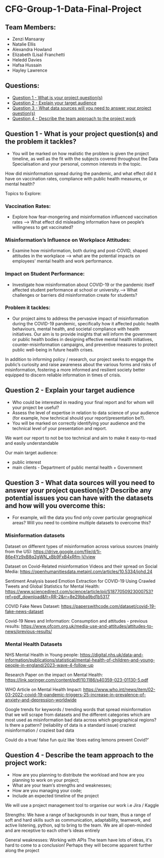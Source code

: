# CFG-Group-1-Data-Final-Project

## Team Members:
- Zenzi Mansaray
- Natalie Ellis
- Alexandra Howland
- Elizabeth (Lisa) Franchetti
- Heledd Davies
- Hafsa Hussain
- Hayley Lawrence

## Questions:

- [Question 1 - What is your project question(s)](#question-1---what-is-your-project-questions-and-the-problem-it-tackles)
- [Question 2 - Explain your target audience](#question-2---explain-your-target-audience)
- [Question 3 - What data sources will you need to answer your project question(s)](#question-3---what-data-sources-will-you-need-to-answer-your-project-questions-describe-any-potential-issues-you-can-have-with-the-datasets-and-how-will-you-overcome-this)
- [Question 4 - Describe the team approach to the project work](#question-4---describe-the-team-approach-to-the-project-work)


## Question 1 - What is your project question(s) and the problem it tackles?
- You will be marked on how realistic the problem is given the project timeline, as well as the fit with the subjects covered throughout the Data Specialisation and your personal, common interests in the topic.
  
How did misinformation spread during the pandemic, and what effect did it have on vaccination rates, compliance with public health measures, or mental health?


Topics to Explore:

### Vaccination Rates:
- Explore how fear-mongering and misinformation influenced vaccination rates —> What effect did misleading information have on people’s willingness to get vaccinated?
  
### Misinformation’s Influence on Workplace Attitudes:

- Examine how misinformation, both during and post-COVID, shaped attitudes in the workplace —> what are the potential impacts on employees' mental health and work performance.
  
### Impact on Student Performance:

- Investigate how misinformation about COVID-19 or the pandemic itself affected student performance at school or university.--> What challenges or barriers did misinformation create for students?

  
### Problem it tackles:

- Our project aims to address the pervasive impact of misinformation during the COVID-19 pandemic, specifically how it affected public health behaviours, mental health, and societal compliance with health initiatives. Our aim is to provide insights that will inform the government or public health bodies in designing effective mental health initiatives, counter-misinformation campaigns, and preventive measures to protect public well-being in future health crises.


In addition to informing policy / research, our project seeks to engage the public’s curiosity and raise awareness about the various forms and risks of misinformation, fostering a more informed and resilient society better equipped to discern reliable information in times of crisis.



## Question 2 - Explain your target audience
- Who could be interested in reading your final report and for whom will your project be useful?
- Assess the level of expertise in relation to data science of your audience (for example, how technical should your report/presentation be?).
- You will be marked on correctly identifying your audience and the technical level of your presentation and report.

We want our report to not be too technical and aim to make it easy-to-read and easily understandable

Our main target audience: 
- public interest
- main clients - Department of public mental health + Government


## Question 3 - What data sources will you need to answer your project question(s)? Describe any potential issues you can have with the datasets and how will you overcome this:
- For example, will the data you find only cover particular geographical areas? Will you need to combine multiple datasets to overcome this?
  
### Misinformation datasets

Dataset on different types of misinformation across various sources (mainly from the US):
https://drive.google.com/file/d/1i-86e4Yz9xB8q2gWN_xBb9FxB4xRfm-V/view 

Dataset on Covid-Related misinformation Videos and their spread on Social Media: 
https://openhumanitiesdata.metajnl.com/articles/10.5334/johd.24

Sentiment Analysis based Emotion Extraction for COVID-19 Using
Crawled Tweets and Global Statistics for Mental Health:
https://www.sciencedirect.com/science/article/pii/S1877050923000753?ref=pdf_download&fr=RR-2&rr=8e29bba9bd1b5317




COVID Fake News Dataset: 
https://paperswithcode.com/dataset/covid-19-fake-news-dataset

Covid-19 News and Information: Consumption and attitudes - previous results:
https://www.ofcom.org.uk/media-use-and-attitudes/attitudes-to-news/previous-results/


### Mental Health Datasets

NHS Mental Health in Young people: 
https://digital.nhs.uk/data-and-information/publications/statistical/mental-health-of-children-and-young-people-in-england/2023-wave-4-follow-up

Research Paper on the impact on Mental Health:
https://link.springer.com/content/pdf/10.1186/s40359-023-01130-5.pdf

WHO Article on Mental Health Impact:
https://www.who.int/news/item/02-03-2022-covid-19-pandemic-triggers-25-increase-in-prevalence-of-anxiety-and-depression-worldwide



Google trends for keywords / trending words that spread misinformation that we will scrape from datasets and the different categories which are most used as misinformation
bad data across which geographical regions? Is there a pattern? (reliability of data is a standard issue)
craziest misinformation / craziest bad data

Could do a true/ false fun quiz like ‘does eating lemons prevent Covid?’ 



## Question 4 - Describe the team approach to the project work:
- How are you planning to distribute the workload and how are you planning to work on your project;
- What are your team’s strengths and weaknesses;
- How are you managing your code;
- Include an expected timeline of the project

We will use a project management tool to organise our work i.e Jira / Kaggle

Strengths:
We have a  range of backgrounds in our team, thus a range of soft and hard skills such as communication, adaptability, teamwork, and active listening, python, sql to bring to the team.
We are all open-minded and are receptive to each other’s ideas entirely

General weaknesses:
Working with APIs
The team have lots of ideas, it's hard to come to a conclusion!
Perhaps they will become apparent further along the project


